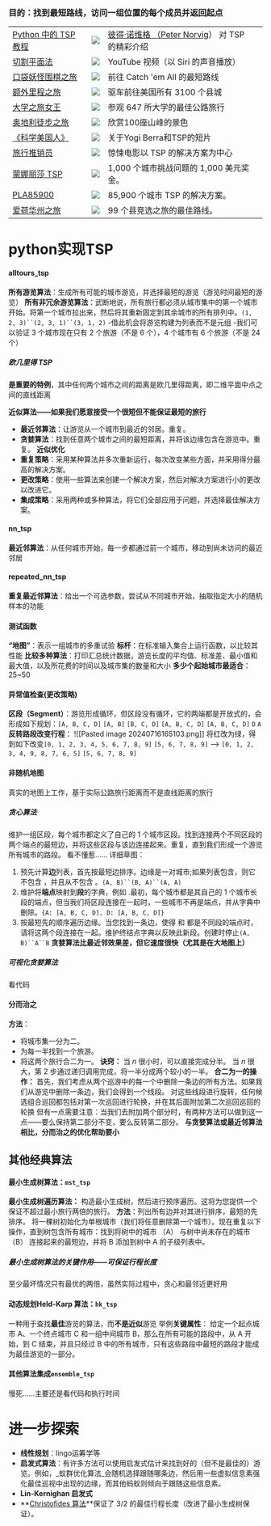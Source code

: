 ### 目的：找到最短路线，访问一组位置的每个成员并返回起点


|                                                                                                                   |                                                      |                                                         |     |
| ----------------------------------------------------------------------------------------------------------------- | ---------------------------------------------------- | ------------------------------------------------------- | --- |
| [Python 中的 TSP 教程](http://nbviewer.jupyter.org/url/norvig.com/ipython/TSP.ipynb)                                  | ![](https://www.math.uwaterloo.ca/tsp/img/trans.gif) | [彼得·诺维格 （Peter Norvig](http://norvig.com/)） 对 TSP 的精彩介绍 |     |
| [切割平面法](https://www.youtube.com/watch?v=STbkQbsIYVQ)                                                              | ![](https://www.math.uwaterloo.ca/tsp/img/trans.gif) | YouTube 视频（以 Siri 的声音播放）                                |     |
| [口袋妖怪围棋之旅](https://www.math.uwaterloo.ca/tsp/poke/index.html)                                                     | ![](https://www.math.uwaterloo.ca/tsp/img/trans.gif) | 前往 Catch 'em All 的最短路线                                  |     |
| [额外里程之旅](https://www.math.uwaterloo.ca/tsp/county/index.html)                                                     | ![](https://www.math.uwaterloo.ca/tsp/img/trans.gif) | 驱车前往美国所有 3100 个县城                                       |     |
| [大学之旅女王](https://www.math.uwaterloo.ca/tsp/college/index.html)                                                    | ![](https://www.math.uwaterloo.ca/tsp/img/trans.gif) | 参观 647 所大学的最佳公路旅行                                       |     |
| [奥地利徒步之旅](https://www.math.uwaterloo.ca/tsp/road/austria.html)                                                    | ![](https://www.math.uwaterloo.ca/tsp/img/trans.gif) | 欣赏100座山峰的景色                                             |     |
| [《科学美国人》](http://www.scientificamerican.com/article.cfm?id=case-traveling-salesman-unsolvable-limits-computation) | ![](https://www.math.uwaterloo.ca/tsp/img/trans.gif) | 关于Yogi Berra和TSP的短片                                     |     |
| [旅行推销员](http://www.travellingsalesmanmovie.com/)                                                                  | ![](https://www.math.uwaterloo.ca/tsp/img/trans.gif) | 惊悚电影以 TSP 的解决方案为中心                                      |     |
| [蒙娜丽莎 TSP](https://www.math.uwaterloo.ca/tsp/data/ml/monalisa.html)                                               | ![](https://www.math.uwaterloo.ca/tsp/img/trans.gif) | 1,000 个城市挑战问题的 1,000 美元奖金。                              |     |
| [PLA85900](https://www.math.uwaterloo.ca/tsp/pla85900/index.html)                                                 | ![](https://www.math.uwaterloo.ca/tsp/img/trans.gif) | 85,900 个城市 TSP 的解决方案。                                   |     |
| [爱荷华州之旅](https://www.math.uwaterloo.ca/tsp/iowa/index.html)                                                       | ![](https://www.math.uwaterloo.ca/tsp/img/trans.gif) | 99 个县竞选之旅的最佳路线。                                         |     |


# python实现TSP

#### alltours_tsp
**所有游览算法**：生成所有可能的城市游览，并选择最短的游览（游览时间最短的游览）
**所有非冗余游览算法**：武断地说，所有旅行都必须从城市集中的第一个城市开始。将第一个城市拉出来，然后将其重新固定到其余城市的所有排列中。`(1, 2, 3)``(2, 3, 1)``(3, 1, 2)`
-借此机会将游览构建为列表而不是元组
-我们可以验证 3 个城市现在只有 2 个旅游（不是 6 个），4 个城市有 6 个旅游（不是 24 个）
##### 欧几里得 TSP
**是重要的特例**，其中任何两个城市之间的距离是欧几里得距离，即二维平面中点之间的直线距离


**近似算法——如果我们愿意接受一个很短但不能保证最短的旅行**
- **最近邻算法**：让游览从一个城市到最近的邻居。重复。
- **贪婪算法**：找到任意两个城市之间的最短距离，并将该边缘包含在游览中。重复。
**近似优化**
- **重复策略**：采用某种算法并多次重新运行，每次改变某些方面，并采用得分最高的解决方案。
- **更改策略**：使用一些算法来创建一个解决方案，然后对解决方案进行小的更改以改进它。
- **集成策略**：采用两种或多种算法，将它们全部应用于问题，并选择最佳解决方案。
#### nn_tsp
**最近邻算法**：从任何城市开始，每一步都通过前一个城市，移动到尚未访问的最近邻居
#### repeated_nn_tsp
**重复最近邻算法**：给出一个可选参数，尝试从不同城市开始，抽取指定大小的随机样本的功能
#### 测试函数
**“地图”**：表示一组城市的多重试验
**标杆**：在标准输入集合上运行函数，以比较其性能
**比较多种算法**：打印汇总统计数据，游览长度的平均值、标准差、最小值和最大值，以及所花费的时间以及城市集的数量和大小
**多少个起始城市最适合**：25~50
#### **异常值检查**(更改策略)
**区段（Segment）**：游览形成循环，但区段没有循环，它的两端都是开放式的，会形成如下规划：`[A, B, C, D]` `[A, B]` `[B, C, D]` `[A, B, C, D]` `[A, B, C, D]` `D` `A`
**反转路段改变行程**：
![[Pasted image 20240716165103.png]]
将红改为绿，得到如下改变`[0, 1, 2, 3, 4, 5, 6, 7, 8, 9]` `[5, 6, 7, 8, 9]` ——>
`[0, 1, 2, 3, 4, 9, 8, 7, 6, 5]` `[5, 6, 7, 8, 9]`


#### 非随机地图
真实的地图上工作，基于实际公路旅行距离而不是直线距离的旅行
##### 贪心算法
维护一组区段，每个城市都定义了自己的 1 个城市区段。找到连接两个不同区段的两个端点的最短边，并将这些区段与该边连接起来。重复，直到我们形成一个游览所有城市的路段。
看不懂惹……
详细草图：
1. 预先计算**边**列表，首先按最短边排序。边缘是一对城市;如果列表包含，则它不包含 ，并且从不包含 。`(A, B)``(B, A)``(A, A)`
2. 维护将**端点**映射到**段**的字典，例如 .最初，每个城市都是其自己的 1 个城市长段的端点，但当我们将区段连接在一起时，一些城市不再是端点，并从字典中删除。`{A: [A, B, C, D], D: [A, B, C, D]}`
3. 按最短先的顺序遍历边缘。当您找到一条边，使得 和 都是不同段的端点时，请将这两个段连接在一起。维护终结点字典以反映此新段。创建时停止`(A, B)``A``B`
**贪婪算法比最近邻效果差，但它速度很快（尤其是在大地图上）**
##### 可视化贪婪算法
看代码

#### 分而治之
**方法**：
- 将城市集一分为二。
- 为每一半找到一个旅游。
- 将这两个旅行合二为一。
**诀窍：**
当 _n_ 很小时，可以直接完成分半。
当 _n_ 很大，第 2 步通过递归调用完成，将一半分成两个较小的一半。
**合二为一的操作：**
首先，我们考虑从两个巡游中的每一个中删除一条边的所有方法。如果我们从游览中删除一条边，我们会得到一个线段。
对这些线段进行旋转，任何候选组合巡回都包括对第一次巡回进行轮换，并在其后面附加第二次巡回巡回的轮换
但有一点需要注意：当我们去附加两个部分时，有两种方法可以做到这一点——要么保持第二部分不变，要么反转第二部分。
**与贪婪算法或最近邻算法相比，分而治之的优化帮助要小**

## **其他经典算法**
#### 最小生成树算法：`mst_tsp`

**最小生成树遍历算法：** 构造最小生成树，然后进行预序遍历。这将为您提供一个保证不超过最小旅行两倍的旅行。
**方法**：列出所有边并对其进行排序，最短的先排序。
将一棵树初始化为单根城市（我们将任意删除第一个城市）。现在重复以下操作，直到树包含所有城市：找到将树中的城市 （A） 与树中尚未存在的城市 （B） 连接起来的最短边，并将 B 添加到树中 A 的子级列表中。
##### 最小生成树算法的关键作用——可保证行程长度
至少最坏情况只有最优的两倍，虽然实际过程中，贪心和最邻近更好用

#### 动态规划Held-Karp 算法：`hk_tsp`
一种用于查找**最佳**游览的算法，而**不是近似**游览
举例**关键属性**：
给定一个起点城市 A、一个终点城市 C 和一组中间城市 B，那么在所有可能的路段中，从 A 开始，到 C 结束，并且只经过 B 中的所有城市，只有这些路段中最短的路段才能成为最佳游览的一部分。

#### 其他算法集成`ensemble_tsp`
慢死……主要还是看代码和执行时间

# 进一步探索

- **线性规划**：lingo运筹学等
- **启发式算法**：有许多方法可以使用启发式估计来找到好的（但不是最佳的）游览。例如，_蚁群优化算法_会随机选择跟随哪条边，然后用一些虚拟信息素强化最佳巡视中出现的边缘，而其他蚂蚁则倾向于跟随这些信息素。
-  **Lin-Kernighan 启发式**
- **[Christofides 算法]()**保证了 3/2 的最佳行程长度（改进了最小生成树保证）。
